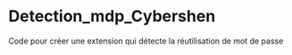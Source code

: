 # Detection_mdp_Cybershen
Code pour  créer une extension qui détecte la réutilisation de mot de passe
